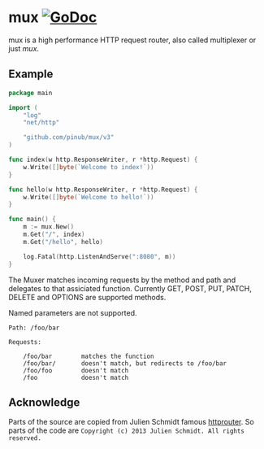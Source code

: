 # mux [![GoDoc](https://godoc.org/github.com/pinub/mux?status.svg)](https://godoc.org/github.com/pinub/mux)

mux is a high performance HTTP request router, also called multiplexer or just _mux_.

## Example

~~~go
package main

import (
	"log"
	"net/http"

	"github.com/pinub/mux/v3"
)

func index(w http.ResponseWriter, r *http.Request) {
	w.Write([]byte(`Welcome to index!`))
}

func hello(w http.ResponseWriter, r *http.Request) {
	w.Write([]byte(`Welcome to hello!`))
}

func main() {
	m := mux.New()
	m.Get("/", index)
	m.Get("/hello", hello)

	log.Fatal(http.ListenAndServe(":8080", m))
}
~~~

The Muxer matches incoming requests by the method and path and delegates to that assiciated function. Currently GET, POST, PUT, PATCH, DELETE and OPTIONS are supported methods.

Named parameters are not supported.

~~~
Path: /foo/bar

Requests:

    /foo/bar        matches the function
    /foo/bar/       doesn't match, but redirects to /foo/bar
    /foo/foo        doesn't match
    /foo            doesn't match
~~~

## Acknowledge

Parts of the source are copied from Julien Schmidt famous [httprouter](https://github.com/julienschmidt/httprouter). So parts of the code are `Copyright (c) 2013 Julien Schmidt. All rights reserved.`
